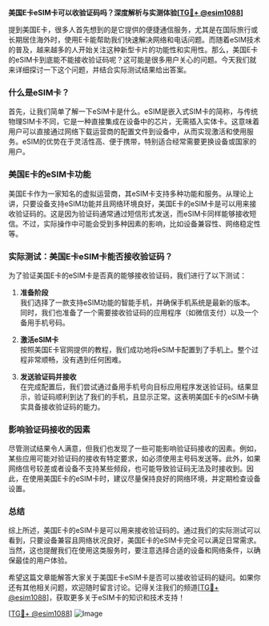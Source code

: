 **美国E卡eSIM卡可以收验证码吗？深度解析与实测体验[[TG💪+ @esim1088](https://t.me/s/esim1088)]**

提到美国E卡，很多人首先想到的是它提供的便捷通信服务，尤其是在国际旅行或长期居住海外时，使用E卡能帮助我们快速解决网络和电话问题。而随着eSIM技术的普及，越来越多的人开始关注这种新型卡片的功能性和实用性。那么，美国E卡的eSIM卡到底能不能接收验证码呢？这可能是很多用户关心的问题。今天我们就来详细探讨一下这个问题，并结合实际测试结果给出答案。

### 什么是eSIM卡？

首先，让我们简单了解一下eSIM卡是什么。eSIM是嵌入式SIM卡的简称，与传统物理SIM卡不同，它是一种直接集成在设备中的芯片，无需插入实体卡。这意味着用户可以直接通过网络下载运营商的配置文件到设备中，从而实现激活和使用服务。eSIM的优势在于灵活性高、便于携带，特别适合经常需要更换设备或国家的用户。

### 美国E卡的eSIM卡功能

美国E卡作为一家知名的虚拟运营商，其eSIM卡支持多种功能和服务。从理论上讲，只要设备支持eSIM功能并且网络环境良好，美国E卡的eSIM卡是可以用来接收验证码的。这是因为验证码通常通过短信形式发送，而eSIM卡同样能够接收短信。不过，实际操作中可能会受到多种因素的影响，比如设备兼容性、网络稳定性等。

### 实际测试：美国E卡eSIM卡能否接收验证码？

为了验证美国E卡的eSIM卡是否真的能够接收验证码，我们进行了以下测试：

1. **准备阶段**  
   我们选择了一款支持eSIM功能的智能手机，并确保手机系统是最新的版本。同时，我们也准备了一个需要接收验证码的应用程序（如微信支付）以及一个备用手机号码。

2. **激活eSIM卡**  
   按照美国E卡官网提供的教程，我们成功地将eSIM卡配置到了手机上。整个过程非常顺畅，没有遇到任何困难。

3. **发送验证码并接收**  
   在完成配置后，我们尝试通过备用手机号向目标应用程序发送验证码。结果显示，验证码顺利到达了我们的手机，且显示正常。这表明美国E卡的eSIM卡确实具备接收验证码的能力。

### 影响验证码接收的因素

尽管测试结果令人满意，但我们也发现了一些可能影响验证码接收的因素。例如，某些应用可能对验证码的接收有特定要求，如必须使用主号码发送等。此外，如果网络信号较差或者设备不支持某些频段，也可能导致验证码无法及时接收到。因此，在使用美国E卡的eSIM卡时，建议尽量保持良好的网络环境，并定期检查设备设置。

### 总结

综上所述，美国E卡的eSIM卡是可以用来接收验证码的。通过我们的实际测试可以看到，只要设备兼容且网络状况良好，美国E卡的eSIM卡完全可以满足日常需求。当然，这也提醒我们在使用这类服务时，要注意选择合适的设备和网络条件，以确保最佳的用户体验。

希望这篇文章能解答大家关于美国E卡eSIM卡是否可以接收验证码的疑问。如果你还有其他相关问题，欢迎随时留言讨论。记得关注我们的频道[[TG💪+ @esim1088](https://t.me/s/esim1088)]，获取更多关于eSIM卡的知识和技术支持！

[[TG💪+ @esim1088](https://t.me/s/esim1088)] ![Image](https://i.postimg.cc/4NQfJmqS/Snipaste-2025-05-13-00-14-12.png)